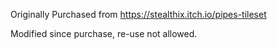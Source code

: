 Originally Purchased from https://stealthix.itch.io/pipes-tileset

Modified since purchase, re-use not allowed.